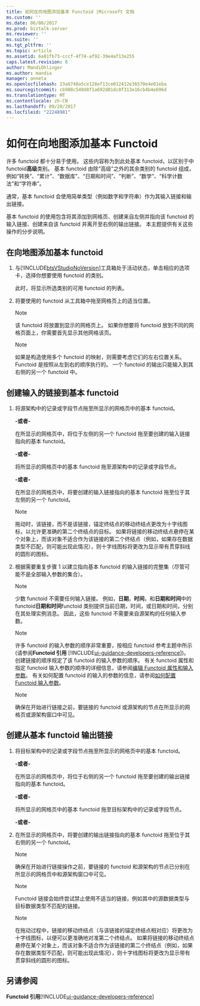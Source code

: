 ```yaml
---
title: 如何在向地图添加基本 Functoid |Microsoft 文档
ms.custom: ''
ms.date: 06/08/2017
ms.prod: biztalk-server
ms.reviewer: ''
ms.suite: ''
ms.tgt_pltfrm: ''
ms.topic: article
ms.assetid: 6a81fb73-cccf-4f74-af92-39e4af13e255
caps.latest.revision: 8
author: MandiOhlinger
ms.author: mandia
manager: anneta
ms.openlocfilehash: 23a6748a5ce128ef13ce012412e36570e4e01eba
ms.sourcegitcommit: cb908c540d8f1a692d01dc8f313e16cb4b4e696d
ms.translationtype: MT
ms.contentlocale: zh-CN
ms.lasthandoff: 09/20/2017
ms.locfileid: "22248981"
---
```

# <a name="how-to-add-basic-functoids-to-a-map"></a>如何在向地图添加基本 Functoid
许多 functoid 都十分易于使用。 这些内容称为到此处基本 functoid，以区别于中 functoid**高级**类别。 基本 functoid 由除“高级”之外的其余类别的 functoid 组成，例如“转换”、“累计”、“数据库”、“日期和时间”、“判断”、“数学”、“科学计数法”和“字符串”。  
  
 通常，基本 functoid 会使用简单类型（例如数字和字符串）作为其输入链接和输出链接。  
  
 基本 functoid 的使用包含将其添加到网格页、创建来自左侧并指向该 functoid 的输入链接、创建来自该 functoid 并离开至右侧的输出链接。 本主题提供有关这些操作的分步说明。  
  
## <a name="add-a-basic-functoid-to-a-map"></a>在向地图添加基本 functoid  
  
1.  与[!INCLUDE[btsVStudioNoVersion](../includes/btsvstudionoversion-md.md)]工具箱处于活动状态，单击相应的选项卡，选择你想要使用 functoid 的类别。  
  
     此时，将显示所选类别的可用 functoid 的列表。  
  
2.  将要使用的 functoid 从工具箱中拖至网格页上的适当位置。  
  
    > [!NOTE]
    >  该 functoid 将放置到显示的网格页上。 如果你想要将 functoid 放到不同的网格页面上，你需要首先显示其他网格该页。  
  
    > [!NOTE]
    >  如果是构造使用多个 functoid 的映射，则需要考虑它们的左右位置关系。 Functoid 是按照从左到右的顺序执行的。 一个 functoid 的输出只能输入到其右侧的另一个 functoid 中。  
  
## <a name="create-input-links-to-a-basic-functoid"></a>创建输入的链接到基本 functoid  
  
1.  将源架构中的记录或字段节点拖至所显示的网格页中的基本 functoid。  
  
     **-或者-**  
  
     在所显示的网格页中，将位于左侧的另一个 functoid 拖至要创建的输入链接指向的基本 functoid。  
  
     **-或者-**  
  
     将所显示的网格页中的基本 functoid 拖至源架构中的记录或字段节点。  
  
     **-或者-**  
  
     在所显示的网格页中，将要创建的输入链接指向的基本 functoid 拖至位于其左侧的另一个 functoid。  
  
    > [!NOTE]
    >  拖动时，该链接，而不是该链接，锚定终结点的移动终结点更改为十字线图标，以允许更准确的第二个终结点的目标。 如果将链接的移动终结点悬停在某个对象上，而该对象不适合作为该链接的第二个终结点（例如，如果存在数据类型不匹配，则可能出现此情况），则十字线图标将更改为显示带有贯穿斜线的圆形的图标。  
  
2.  根据需要重复步骤 1 以建立指向基本 functoid 的输入链接的完整集（尽管可能不是全部输入参数的集合）。  
  
    > [!NOTE]
    >  少数 functoid 不需要任何输入链接。 例如，**日期**，**时间**，和**日期和时间**中的 functoid**日期和时间**functoid 类别提供当前日期，时间，或日期和时间，分别在其处理实例消息。 因此，这些 functoid 不需要来自源架构的任何输入参数。  
  
    > [!NOTE]
    >  许多 functoid 的输入参数的顺序非常重要，按相应 functoid 参考主题中所示 (请参阅**Functoid 引用** [!INCLUDE[ui-guidance-developers-reference](../includes/ui-guidance-developers-reference.md)])。 创建链接的顺序规定了该 functoid 的输入参数的顺序。 有关 functoid 属性和指定 functoid 输入参数的顺序的详细信息，请参阅[编辑 Functoid 属性和输入参数](../core/editing-functoid-properties-and-input-parameters.md)。 有关如何配置 functoid 的输入的参数的信息，请参阅[如何配置 Functoid 输入参数](../core/how-to-configure-functoid-input-parameters.md)。  
  
    > [!NOTE]
    >  确保在开始进行链接之前，要链接的 functoid 或源架构的节点在所显示的网格页或源架构窗口中可见。  
  
## <a name="create-the-output-link-from-a-basic-functoid"></a>创建从基本 functoid 输出链接  
  
1.  将目标架构中的记录或字段节点拖至所显示的网格页中的基本 functoid。  
  
     **-或者-**  
  
     在所显示的网格页中，将位于右侧的另一个 functoid 拖至要创建的输出链接指向的基本 functoid。  
  
     **-或者-**  
  
     将所显示的网格页中的基本 functoid 拖至目标架构中的记录或字段节点。  
  
     **-或者-**  
  
2.  在所显示的网格页中，将要创建的输出链接指向的基本 functoid 拖至位于其右侧的另一个 functoid。  
  
    > [!NOTE]
    >  确保在开始进行链接操作之前，要链接的 functoid 和源架构的节点已分别在所显示的网格页中和源架构窗口中可见。  
  
    > [!NOTE]
    >  Functoid 链接会始终尝试禁止使用不适当的链接，例如其中的源数据类型与目标数据类型不匹配的链接。  
  
    > [!NOTE]
    >  在拖动过程中，链接的移动终结点（与该链接的锚定终结点相对应）将更改为十字线图标，以便可以更准确地对准第二个终结点。 如果将链接的移动终结点悬停在某个对象上，而该对象不适合作为该链接的第二个终结点（例如，如果存在数据类型不匹配，则可能出现此情况），则十字线图标将更改为显示带有贯穿斜线的圆形的图标。  
  
## <a name="see-also"></a>另请参阅  
**Functoid 引用**[!INCLUDE[ui-guidance-developers-reference](../includes/ui-guidance-developers-reference.md)]